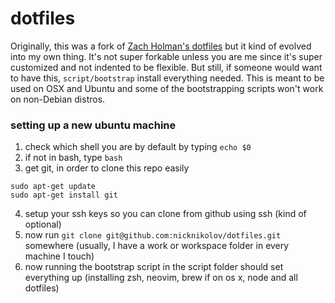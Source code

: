 # dotfiles

Originally, this was a fork of [Zach Holman's dotfiles](https://github.com/holman/dotfiles) but it kind of evolved into my own thing. It's not super forkable unless you are me since it's super customized and not indented to be flexible. But still, if someone would want to have this, `script/bootstrap` install everything needed. This is meant to be used on OSX and Ubuntu and some of the bootstrapping scripts won't work on non-Debian distros.

### setting up a new ubuntu machine
1. check which shell you are by default by typing `echo $0`
2. if not in bash, type `bash`
3. get git, in order to clone this repo easily
```
sudo apt-get update
sudo apt-get install git
```
4. setup your ssh keys so you can clone from github using ssh (kind of optional)
5. now run `git clone git@github.com:nicknikolov/dotfiles.git` somewhere (usually, I have a work or workspace folder in every machine I touch)
6. now running the bootstrap script in the script folder should set everything up (installing zsh, neovim, brew if on os x, node and all dotfiles)



